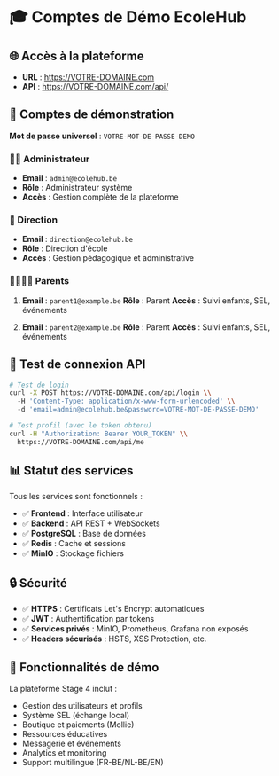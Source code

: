 # 🎓 Comptes de Démo EcoleHub

## 🌐 Accès à la plateforme
- **URL** : https://VOTRE-DOMAINE.com
- **API** : https://VOTRE-DOMAINE.com/api/

## 🔑 Comptes de démonstration

**Mot de passe universel** : `VOTRE-MOT-DE-PASSE-DEMO`

### 👨‍💼 Administrateur
- **Email** : `admin@ecolehub.be`
- **Rôle** : Administrateur système
- **Accès** : Gestion complète de la plateforme

### 🏫 Direction
- **Email** : `direction@ecolehub.be`
- **Rôle** : Direction d'école
- **Accès** : Gestion pédagogique et administrative

### 👨‍👩‍👧‍👦 Parents
1. **Email** : `parent1@example.be`
   **Rôle** : Parent
   **Accès** : Suivi enfants, SEL, événements

2. **Email** : `parent2@example.be`
   **Rôle** : Parent
   **Accès** : Suivi enfants, SEL, événements

## 🔧 Test de connexion API

```bash
# Test de login
curl -X POST https://VOTRE-DOMAINE.com/api/login \\
  -H 'Content-Type: application/x-www-form-urlencoded' \\
  -d 'email=admin@ecolehub.be&password=VOTRE-MOT-DE-PASSE-DEMO'

# Test profil (avec le token obtenu)
curl -H "Authorization: Bearer YOUR_TOKEN" \\
  https://VOTRE-DOMAINE.com/api/me
```

## 📊 Statut des services

Tous les services sont fonctionnels :
- ✅ **Frontend** : Interface utilisateur
- ✅ **Backend** : API REST + WebSockets
- ✅ **PostgreSQL** : Base de données
- ✅ **Redis** : Cache et sessions
- ✅ **MinIO** : Stockage fichiers

## 🔒 Sécurité

- ✅ **HTTPS** : Certificats Let's Encrypt automatiques
- ✅ **JWT** : Authentification par tokens
- ✅ **Services privés** : MinIO, Prometheus, Grafana non exposés
- ✅ **Headers sécurisés** : HSTS, XSS Protection, etc.

## 🎯 Fonctionnalités de démo

La plateforme Stage 4 inclut :
- Gestion des utilisateurs et profils
- Système SEL (échange local)
- Boutique et paiements (Mollie)
- Ressources éducatives
- Messagerie et événements
- Analytics et monitoring
- Support multilingue (FR-BE/NL-BE/EN)